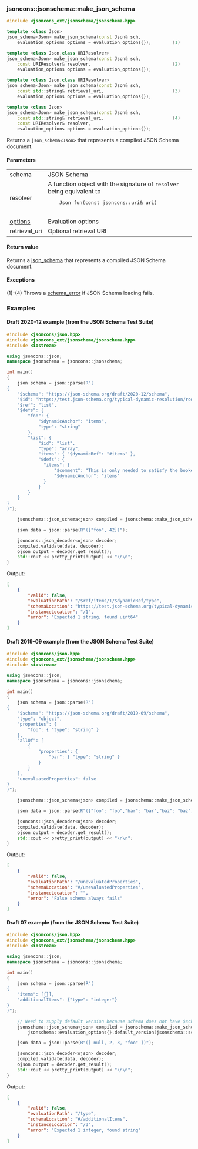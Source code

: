 ### jsoncons::jsonschema::make_json_schema

```cpp
#include <jsoncons_ext/jsonschema/jsonschema.hpp>

template <class Json>
json_schema<Json> make_json_schema(const Json& sch, 
    evaluation_options options = evaluation_options{});        (1)

template <class Json,class URIResolver>
json_schema<Json> make_json_schema(const Json& sch, 
    const URIResolver& resolver,                               (2)
    evaluation_options options = evaluation_options{});        

template <class Json,class URIResolver>
json_schema<Json> make_json_schema(const Json& sch, 
    const std::string& retrieval_uri,                          (3)
    evaluation_options options = evaluation_options{});         

template <class Json>
json_schema<Json> make_json_schema(const Json& sch, 
    const std::string& retrieval_uri,                          (4)
    const URIResolver& resolver, 
    evaluation_options options = evaluation_options{});         
```

Returns a `json_schema<Json>` that represents a compiled JSON Schema document.

#### Parameters

<table>
  <tr>
    <td>schema</td>
    <td>JSON Schema</td> 
  </tr>
  <tr>
    <td>resolver</td>
    <td>A function object with the signature of <code>resolver</code> being equivalent to 
    <pre>
    Json fun(const jsoncons::uri& uri)   
    </pre></td>   
  </tr>
  <tr>
    <td><a href="evaluation_options.md">options</a></td>
    <td>Evaluation options</td> 
  </tr>
  <tr>
    <td>retrieval_uri</td>
    <td>Optional retrieval URI</td> 
  </tr>
</table>

#### Return value

Returns a [json_schema<Json>](json_schema.md) that represents a compiled JSON Schema document.

#### Exceptions

(1)-(4) Throws a [schema_error](schema_error.md) if JSON Schema loading fails.

### Examples

#### Draft 2020-12 example (from the JSON Schema Test Suite)

```cpp
#include <jsoncons/json.hpp>
#include <jsoncons_ext/jsonschema/jsonschema.hpp>
#include <iostream>

using jsoncons::json;
namespace jsonschema = jsoncons::jsonschema;

int main()
{
    json schema = json::parse(R"(
{
    "$schema": "https://json-schema.org/draft/2020-12/schema",
    "$id": "https://test.json-schema.org/typical-dynamic-resolution/root",
    "$ref": "list",
    "$defs": {
        "foo": {
            "$dynamicAnchor": "items",
            "type": "string"
        },
        "list": {
            "$id": "list",
            "type": "array",
            "items": { "$dynamicRef": "#items" },
            "$defs": {
              "items": {
                  "$comment": "This is only needed to satisfy the bookending requirement",
                  "$dynamicAnchor": "items"
              }
            }
        }
    }
}
)");

    jsonschema::json_schema<json> compiled = jsonschema::make_json_schema(schema);

    json data = json::parse(R"(["foo", 42])");

    jsoncons::json_decoder<ojson> decoder;
    compiled.validate(data, decoder);
    ojson output = decoder.get_result();
    std::cout << pretty_print(output) << "\n\n";
}
```

Output:
```json
[
    {
        "valid": false,
        "evaluationPath": "/$ref/items/1/$dynamicRef/type",
        "schemaLocation": "https://test.json-schema.org/typical-dynamic-resolution/root#items",
        "instanceLocation": "/1",
        "error": "Expected 1 string, found uint64"
    }
]
```

#### Draft 2019-09 example (from the JSON Schema Test Suite)

```cpp
#include <jsoncons/json.hpp>
#include <jsoncons_ext/jsonschema/jsonschema.hpp>
#include <iostream>

using jsoncons::json;
namespace jsonschema = jsoncons::jsonschema;

int main()
{
    json schema = json::parse(R"(
{
    "$schema": "https://json-schema.org/draft/2019-09/schema",
    "type": "object",
    "properties": {
        "foo": { "type": "string" }
    },
    "allOf": [
        {
            "properties": {
                "bar": { "type": "string" }
            }
        }
    ],
    "unevaluatedProperties": false
}
)");

    jsonschema::json_schema<json> compiled = jsonschema::make_json_schema(schema);

    json data = json::parse(R"({"foo": "foo","bar": "bar","baz": "baz"})");

    jsoncons::json_decoder<ojson> decoder;
    compiled.validate(data, decoder);
    ojson output = decoder.get_result();
    std::cout << pretty_print(output) << "\n\n";
}
```

Output:
```json
[
    {
        "valid": false,
        "evaluationPath": "/unevaluatedProperties",
        "schemaLocation": "#/unevaluatedProperties",
        "instanceLocation": "",
        "error": "False schema always fails"
    }
]
```

#### Draft 07 example (from the JSON Schema Test Suite)

```cpp
#include <jsoncons/json.hpp>
#include <jsoncons_ext/jsonschema/jsonschema.hpp>
#include <iostream>

using jsoncons::json;
namespace jsonschema = jsoncons::jsonschema;

int main()
{
    json schema = json::parse(R"(
{
    "items": [{}],
    "additionalItems": {"type": "integer"}
}
)");

    // Need to supply default version because schema does not have $schema keyword  
    jsonschema::json_schema<json> compiled = jsonschema::make_json_schema(schema,
        jsonschema::evaluation_options{}.default_version(jsonschema::schema::draft07()));

    json data = json::parse(R"([ null, 2, 3, "foo" ])");

    jsoncons::json_decoder<ojson> decoder;
    compiled.validate(data, decoder);
    ojson output = decoder.get_result();
    std::cout << pretty_print(output) << "\n\n";
}
```
Output:
```json
[
    {
        "valid": false,
        "evaluationPath": "/type",
        "schemaLocation": "#/additionalItems",
        "instanceLocation": "/3",
        "error": "Expected 1 integer, found string"
    }
]
```

